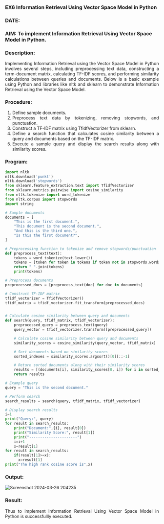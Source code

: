### EX6 Information Retrieval Using Vector Space Model in Python
### DATE: 
### AIM: To implement Information Retrieval Using Vector Space Model in Python.
### Description: 
<div align = "justify">
Implementing Information Retrieval using the Vector Space Model in Python involves several steps, including preprocessing text data, constructing a term-document matrix, 
calculating TF-IDF scores, and performing similarity calculations between queries and documents. Below is a basic example using Python and libraries like nltk and 
sklearn to demonstrate Information Retrieval using the Vector Space Model.

### Procedure:
1. Define sample documents.
2. Preprocess text data by tokenizing, removing stopwords, and punctuation.
3. Construct a TF-IDF matrix using TfidfVectorizer from sklearn.
4. Define a search function that calculates cosine similarity between a query and documents based on the TF-IDF matrix.
5. Execute a sample query and display the search results along with similarity scores.

### Program:

```python
import nltk
nltk.download('punkt')
nltk.download('stopwords')
from sklearn.feature_extraction.text import TfidfVectorizer
from sklearn.metrics.pairwise import cosine_similarity
from nltk.tokenize import word_tokenize
from nltk.corpus import stopwords
import string

# Sample documents
documents = [
    "This is the first document.",
    "This document is the second document.",
    "And this is the third one.",
    "Is this the first document?",
]

# Preprocessing function to tokenize and remove stopwords/punctuation
def preprocess_text(text):
    tokens = word_tokenize(text.lower())
    tokens = [token for token in tokens if token not in stopwords.words("english") and token not in string.punctuation]
    return " ".join(tokens)
    print(tokens)

# Preprocess documents
preprocessed_docs = [preprocess_text(doc) for doc in documents]

# Construct TF-IDF matrix
tfidf_vectorizer = TfidfVectorizer()
tfidf_matrix = tfidf_vectorizer.fit_transform(preprocessed_docs)


# Calculate cosine similarity between query and documents
def search(query, tfidf_matrix, tfidf_vectorizer):
    preprocessed_query = preprocess_text(query)
    query_vector = tfidf_vectorizer.transform([preprocessed_query])

    # Calculate cosine similarity between query and documents
    similarity_scores = cosine_similarity(query_vector, tfidf_matrix)

    # Sort documents based on similarity scores
    sorted_indexes = similarity_scores.argsort()[0][::-1]

    # Return sorted documents along with their similarity scores
    results = [(documents[i], similarity_scores[0, i]) for i in sorted_indexes]
    return results

# Example query
query = "This is the second document."

# Perform search
search_results = search(query, tfidf_matrix, tfidf_vectorizer)

# Display search results
i=1
print("Query:", query)
for result in search_results:
    print("Document:",{i}, result[0])
    print("Similarity Score:", result[1])
    print("----------------------")
    i=i+1
    x=result[1]
for result in search_results:
    if(result[1]>=x):
      x=result[1]
print("The high rank cosine score is",x)

```
### Output:
![Screenshot 2024-03-26 204235](https://github.com/jayahari10001/WDM_EXP6/assets/115681467/f69cc73a-e3dc-4d34-af40-d7d1ea919e2d)


### Result:
Thus to implement Information Retrieval Using Vector Space Model in Python is successfullly executed.
